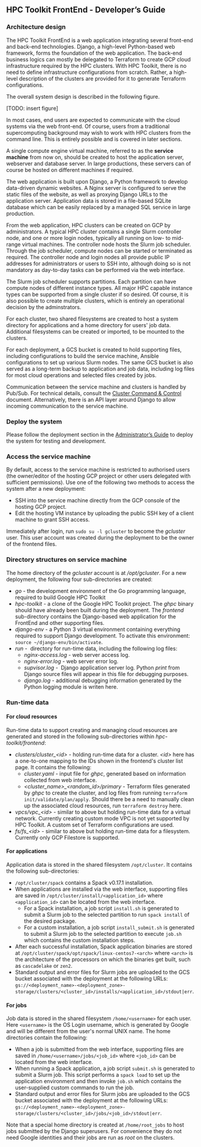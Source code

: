 ## HPC Toolkit FrontEnd - Developer’s Guide

### Architecture design

The HPC Toolkit FrontEnd is a web application integrating several front-end and back-end technologies. Django, a high-level Python-based web framework, forms the foundation of the web application. The back-end business logics can mostly be delegated to Terraform to create GCP cloud infrastructure required by the HPC clusters. With HPC Toolkit, there is no need to define infrastructure configurations from scratch. Rather, a high-level description of the clusters are provided for it to generate Terraform configurations.

The overall system design is described in the following figure. 

[TODO: insert figure]

In most cases, end users are expected to communicate with the cloud systems via the web front-end. Of course, users from a traditional supercomputing background may wish to work with HPC clusters from the command line. This is entirely possible and is covered in later sections.

<!--  This system is currently NOT capable of being run in parallel, so a Load Balancer will not add any benefits.

In a production environment, it is typically good practice to leave the web application behind a load balancer, which provides additional performance, scalability, and security. -->

A single compute engine virtual machine, referred to as the **service machine** from now on, should be created to host the application server, webserver and database server. In large productions, these servers can of course be hosted on different machines if required.

The web application is built upon Django, a Python framework to develop data-driven dynamic websites. A Nginx server is configured to serve the static files of the website, as well as proxying Django URLs to the application server. Application data is stored in a file-based SQLite database which can be easily replaced by a managed SQL service in large production.

From the web application, HPC clusters can be created on GCP by administrators. A typical HPC cluster contains a single Slurm controller node, and one or more login nodes, typically all running on low- to mid-range virtual machines. The controller node hosts the Slurm job
scheduler. Through the job scheduler, compute nodes can be started or terminated as required. The controller node and login nodes all provide public IP addresses for administrators or users to SSH into, although doing so is not mandatory as day-to-day tasks can be performed via the web interface.

The Slurm job scheduler supports partitions. Each partition can have compute nodes of different instance types. All major HPC capable instance types can be supported from a single cluster if so desired. Of course, it is also possible to create multiple clusters, which is entirely an
operational decision by the adminstrators.

For each cluster, two shared filesystems are created to host a system directory for applications and a home directory for users' job data. Additional filesystems can be created or imported, to be mounted to the clusters. 

For each deployment, a GCS bucket is created to hold supporting files, including configurations to build the service machine, Ansible configurations to set up various Slurm nodes. The same GCS bucket is also served as a long-term backup to application and job data, including log files for most cloud operations and selected files created by jobs.

Communication between the service machine and clusters is handled by Pub/Sub. For technical details, consult the [Cluster Command & Control](ClusterCommandControl.md) document. Alternatively, there is an API layer around Django to allow incoming communication to the service machine.

### Deploy the system

Please follow the deployment section in the [Administrator’s Guide](admin_guide.md) to deploy the system for testing and development.

### Access the service machine

By default, access to the service machine is restricted to authorised users (the owner/editor of the hosting GCP project or other users delegated with sufficient permissions). Use one of the following two methods to access the system after a new deployment:

- SSH into the service machine directly from the GCP console of the hosting GCP project.
- Edit the hosting VM instance by uploading the public SSH key of a client machine to grant SSH access.

Immediately after login, run `sudo su -l gcluster` to become the *gcluster* user. This user account was created during the deployment to be the owner of the frontend files.

### Directory structures on service machine

The home directory of the *gcluster* account is at */opt/gcluster*. For a new deployment, the following four sub-directories are created:

- *go* - the development environment of the Go programming language, required to build Google HPC Toolkit
- *hpc-toolkit* - a clone of the Google HPC Toolkit project. The *ghpc* binary should have already been built during the deployment. The *frontend* sub-directory contains the Django-based web application for the FrontEnd and other supporting files.
- *django-env* - a Python 3 virtual environment containing everything required to support Django development. To activate this environment: `source ~/django-env/bin/activate`.
- *run* -  directory for run-time data, including the following log files:
  - *nginx-access.log* - web server access log.
  - *nginx-error.log* - web server error log.
  - *supvisor.log* -  Django application server log. Python *print* from Django source files will appear in this file for debugging purposes.
  - *django.log* - additional debugging information generated by the Python logging module is writen here.

### Run-time data

#### For cloud resources

Run-time data to support creating and managing cloud resources are generated and stored in the following sub-directories within *hpc-toolkit/frontend*:

- *clusters/cluster_\<id>* - holding run-time data for a cluster. *\<id>* here has a one-to-one mapping to the IDs shown in the frontend's cluster list page. It contains the following:
  - *cluster.yaml* - input file for *ghpc*, generated based on information collected from web interface.
  - *\<cluster_name>_\<random_id>/primary* - Terraform files generated by *ghpc* to create the cluster, and log files from running `terraform init/validate/plan/apply`. Should there be a need to manually clean up the associated cloud resources, run `terraform destroy` here.
- *vpcs/vpc_\<id>* - similar to above but holding run-time data for a virtual network. Currently creating custom mode VPC is not yet supported by HPC Toolkit. A custom set of Terraform configurations are used.
- *fs/fs_\<id>* - similar to above but holding run-time data for a filesystem. Currently only GCP Filestore is supported.

#### For applications

Application data is stored in the shared filesystem `/opt/cluster`. It contains the following sub-directories:

- `/opt/cluster/spack` contains a Spack v0.17.1 installation.
- When applications are installed via the web interface, supporting files are saved in `/opt/cluster/install/<application_id>` where `<application_id>` can be located from the web interface.
  - For a Spack installation, a job script `install.sh` is generated to submit a Slurm job to the selected partition to run `spack install` of the desired package.
  - For a custom installation, a job script `install_submit.sh` is generated to submit a Slurm job to the selected partition to execute `job.sh` which contains the custom installation steps.
- After each successful installation, Spack application binaries are stored at `/opt/cluster/spack/opt/spack/linux-centos7-<arch>` where `<arch>` is the architecture of the processors on which the binaries get built, such as `cascadelake` or `zen2`.
- Standard output and error files for Slurm jobs are uploaded to the GCS bucket associated with the deployment at the following URLs: `gs://<deployment_name>-<deployment_zone>-storage/clusters/<cluster_id>/installs/<application_id>/stdout|err`.

#### For jobs

Job data is stored in the shared filesystem `/home/<username>` for each user. Here `<username>` is the OS Login username, which is generated by Google and will be different from the user's normal UNIX name. The home directories contain the following:

- When a job is submitted from the web interface, supporting files are saved in `/home/<username>/jobs/<job_id>` where `<job_id>` can be located from the web interface.
- When running a Spack application, a job script `submit.sh` is generated to submit a Slurm job. This script performs a `spack load` to set up the application environment and then invoke `job.sh` which contains the user-supplied custom commands to run the job.
- Standard output and error files for Slurm jobs are uploaded to the GCS bucket associated with the deployment at the following URLs: `gs://<deployment_name>-<deployment_zone>-storage/clusters/<cluster_id>/jobs/<job_id>/stdout|err`.

Note that a special home directory is created at `/home/root_jobs` to host jobs submitted by the Django superusers. For convenience they do not need Google identities and their jobs are run as *root* on the clusters.